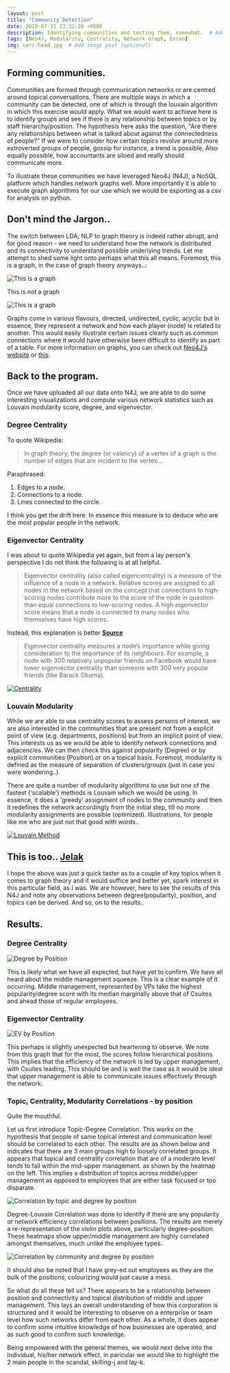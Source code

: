 ```yaml
---
layout: post
title: "Community Detection"
date: 2019-07-31 13:32:20 +0800
description: Identifying communities and testing them, somewhat.  # Add post description (optional)
tags: [Neo4J, Modularity, Centrality, Network Graph, Enron]
img: corr-head.jpg  # Add image post (optional)
---
```


## Forming communities.

Communities are formed through communication networks or are centred around topical conversations. There are multiple ways in which a community can be detected, one of which is through the louvain algorithm in which this exercise would apply. What we would want to achieve here is to identify groups and see if there is any relationship between topics or by staff hierarchy/position. The hypothesis here asks the question, "Are there any relationships between what is talked about against the connectedness of people?" If we were to consider how certain topics revolve around more extroverted groups of people, gossip for instance, a trend is possible. Also equally possible, how accountants are siloed and really should communicate more.

To illustrate these communities we have leveraged Neo4J (N4J), a NoSQL platform which handles network graphs well. More importantly it is able to execute graph algorithms for our use which we would be exporting as a csv for analysis on python.

## Don't mind the Jargon..
The switch between LDA, NLP to graph theory is indeed rather abrupt, and for good reason - we need to understand how the network is distributed and its connectivity to understand possible underlying trends. Let me attempt to shed some light onto perhaps what this all means. Foremost, this is a graph, in the case of graph theory anyways..:

![This is a graph]({{site.baseurl}}/assets/img/graph.png)

This is *not* a graph

![This is a graph]({{site.baseurl}}/assets/img/enron_price.jpg)

Graphs come in various flavours, directed, undirected, cyclic, acyclic but in essence, they represent a network and how each player (node) is related to another. This would easily illustrate certain issues clearly such as common connections where it would have otherwise been difficult to identify as part of a table. For more information on graphs, you can check out [Neo4J's website](https://neo4j.com/blog/graph-theory-predictive-modeling/) or [this](https://medium.com/basecs/a-gentle-introduction-to-graph-theory-77969829ead8).

## Back to the program.
Once we have uploaded all our data onto N4J, we are able to do some interesting visualizations and compute various network statistics such as Louvain modularity score, degree, and eigenvector.

### Degree Centrality
To quote Wikipedia:

> In graph theory, the degree (or valency) of a vertex of a graph is the number of edges that are incident to the vertex...

Paraphrased:
  1) Edges to a node.
  2) Connections to a node.
  3) Lines connected to the circle.

I think you get the drift here. In essence this measure is to deduce who are the most popular people in the network.

### Eigenvector Centrality
I was about to quote Wikipedia yet again, but from a lay person's perspective I do not think the following is at all helpful.
>  Eigenvector centrality (also called eigencentrality) is a measure of the influence of a node in a network. Relative scores are assigned to all nodes in the network based on the concept that connections to high-scoring nodes contribute more to the score of the node in question than equal connections to low-scoring nodes. A high eigenvector score means that a node is connected to many nodes who themselves have high scores.

Instead, this explanation is better [**Source**](https://www.sciencedirect.com/topics/computer-science/eigenvector-centrality)
>  Eigenvector centrality measures a node’s importance while giving consideration to the importance of its neighbours. For example, a node with 300 relatively unpopular friends on Facebook would have lower eigenvector centrality than someone with 300 very popular friends (like Barack Obama).


[![Centrality]({{site.baseurl}}/assets/img/centrality.jpg)](https://www.sciencedirect.com/topics/computer-science/eigenvector-centrality)


### Louvain Modularity
While we are able to use centrality scores to assess persons of interest, we are also interested in the communities that are present not from a explicit point of view (e.g. departments, positions) but from an implicit point of view. This interests us as we would be able to identify network connections and adjacencies. We can then check this against popularity (Degree) or by explicit communities (Position) or on a topical basis. Foremost, modularity is defined as the measure of separation of clusters/groups (just in case you were wondering..)

There are quite a number of modularity algorithms to use but one of the fastest ('scalable') methods is Louvain which we would be using. In essence, it does a 'greedy' assignment of nodes to the community and then it redefines the network accordingly from the initial step, till no more modularity assignments are possible (optimized). Illustrations, for people like me who are just not that good with words..


[![Louvain Method]({{site.baseurl}}/assets/img/louvainmethod.png)](https://www.quora.com/Is-there-a-simple-explanation-of-the-Louvain-Method-of-community-detection)


## This is too.. [Jelak](https://guide.michelin.com/sg/en/article/dining-out/what-is-jelak)

I hope the above was just a quick taster as to a couple of key topics when it comes to graph theory and it would suffice and better yet, spark interest in this particular field, as I was. We are however, here to see the results of this N4J and note any observations between degree(popularity), position, and topics can be derived. And so, on to the results..

## Results.
### Degree Centrality

![Degree by Position]({{site.baseurl}}/assets/img/degree_pos.jpg)


This is likely what we have all expected, but have yet to confirm. We have all heard about the middle management squeeze. This is a clear example of it occurring. Middle management, represented by VPs take the highest popularity/degree score with its median marginally above that of Csuites and ahead those of regular employees.

### Eigenvector Centrality

![EV by Position]({{site.baseurl}}/assets/img/eigenvector.jpg)


This perhaps is slightly unexpected but heartening to observe. We note from this graph that for the most, the scores follow hierarchical positions. This implies that the efficiency of the network is led by upper management, with Csuites leading. This should be and is well the case as it would be ideal that upper management is able to communicate issues effectively through the network.


### Topic, Centrality, Modularity Correlations - by position
Quite the mouthful.

Let us first introduce Topic-Degree Correlation. This works on the hypothesis that people of same topical interest and communication level should be correlated to each other. The results are as shown below and indicates that there are 3 main groups high to loosely correlated groups. It appears that topical and centrality correlation that are of a moderate level tends to fall within the mid-upper management. as shown by the heatmap on the left. This implies a distribution of topics across middle/upper management as opposed to employees that are either task focused or too disparate.

![Correlation by topic and degree by position]({{site.baseurl}}/assets/img/corr_topic_comm.jpg)


Degree-Louvain Correlation was done to identify if there are any popularity or network efficiency correlations between positions. The results are merely a re-representation of the violin plots above, particularly degree-position. These heatmaps show upper/middle management are highly correlated amongst themselves, much unlike the employee types.

![Correlation by community and degree by position]({{site.baseurl}}/assets/img/corr_pos_degree.jpg)


It should also be noted that I have grey-ed out employees as they are the bulk of the positions, colourizing would just cause a mess.

So what do all these tell us?
There appears to be a relationship between position and connectivity and topical distribution of middle and upper management. This lays an overall understanding of how this corporation is structured and it would be interesting to observe on a enterprise or team level how such networks differ from each other. As a whole, it does appear to confirm some intuitive knowledge of how businesses are operated, and as such good to confirm such knowledge.

Being empowered with the general themes, we would next delve into the individual, his/her network effect, in paricular we would like to highlight the 2 main people in the scandal, skilling-j and lay-k.
